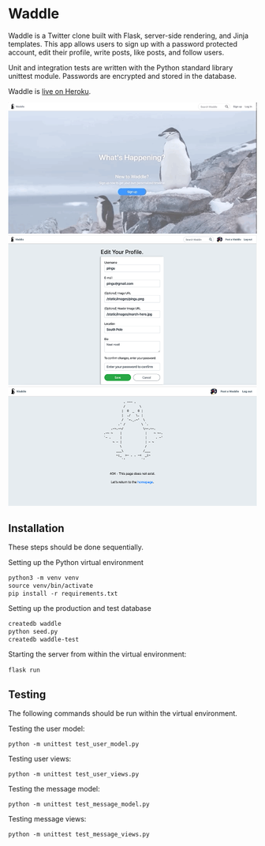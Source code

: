 # Waddle

Waddle is a Twitter clone built with Flask, server-side rendering, and Jinja templates. This app allows users to sign up with a password protected account, edit their profile, write posts, like posts, and follow users. 

Unit and integration tests are written with the Python standard library unittest module. Passwords are encrypted and stored in the database.  

Waddle is [live on Heroku](https://waddle-waddle.herokuapp.com/).

![Demo Gif](static/images/demo.gif)
![Edit Profile Form Screenshot](static/images/profile-edit-screenshot.png)
![404 Page Screenshot](static/images/404-screenshot.png)

## Installation 

These steps should be done sequentially. 

Setting up the Python virtual environment

```
python3 -m venv venv
source venv/bin/activate
pip install -r requirements.txt
```

Setting up the production and test database

```
createdb waddle
python seed.py
createdb waddle-test
```

Starting the server from within the virtual environment: 

```flask run```

## Testing
The following commands should be run within the virtual environment.

Testing the user model: 

```
python -m unittest test_user_model.py
```

Testing user views: 
```
python -m unittest test_user_views.py
```

Testing the message model: 
```
python -m unittest test_message_model.py
```

Testing message views: 
```
python -m unittest test_message_views.py
```